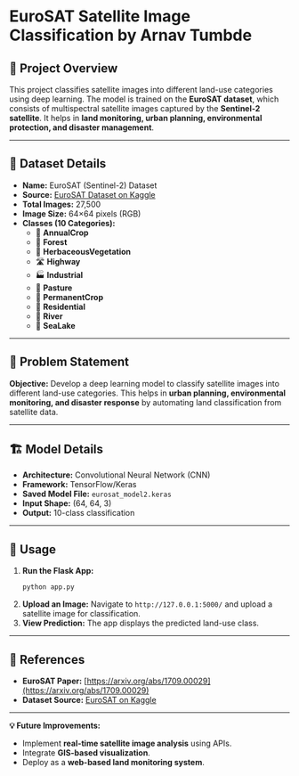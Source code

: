 # EuroSAT Satellite Image Classification by Arnav Tumbde

## 📌 Project Overview
This project classifies satellite images into different land-use categories using deep learning. The model is trained on the **EuroSAT dataset**, which consists of multispectral satellite images captured by the **Sentinel-2 satellite**. It helps in **land monitoring, urban planning, environmental protection, and disaster management**.

---

## 📂 Dataset Details
- **Name:** EuroSAT (Sentinel-2) Dataset
- **Source:** [EuroSAT Dataset on Kaggle](https://www.kaggle.com/datasets/apollo2506/eurosat-dataset-27500-images-10-classes)
- **Total Images:** 27,500
- **Image Size:** 64×64 pixels (RGB)
- **Classes (10 Categories):**
  - 🌿 **AnnualCrop**
  - 🌳 **Forest**
  - 🌾 **HerbaceousVegetation**
  - 🛣 **Highway**
  - 🏭 **Industrial**
  - 🐄 **Pasture**
  - 🌱 **PermanentCrop**
  - 🏡 **Residential**
  - 🌊 **River**
  - 🌊 **SeaLake**

---

## 🎯 Problem Statement
**Objective:** Develop a deep learning model to classify satellite images into different land-use categories. This helps in **urban planning, environmental monitoring, and disaster response** by automating land classification from satellite data.

---

## 🏗 Model Details
- **Architecture:** Convolutional Neural Network (CNN)
- **Framework:** TensorFlow/Keras
- **Saved Model File:** `eurosat_model2.keras`
- **Input Shape:** (64, 64, 3)
- **Output:** 10-class classification

---

## 🚀 Usage
1. **Run the Flask App:**
   ```sh
   python app.py
   ```
2. **Upload an Image:** Navigate to `http://127.0.0.1:5000/` and upload a satellite image for classification.
3. **View Prediction:** The app displays the predicted land-use class.

---

## 🔗 References
- **EuroSAT Paper:** [https://arxiv.org/abs/1709.00029](https://arxiv.org/abs/1709.00029)
- **Dataset Source:** [EuroSAT on Kaggle](https://www.kaggle.com/datasets/apollo2506/eurosat-dataset-27500-images-10-classes)

---

**💡 Future Improvements:**
- Implement **real-time satellite image analysis** using APIs.
- Integrate **GIS-based visualization**.
- Deploy as a **web-based land monitoring system**.

